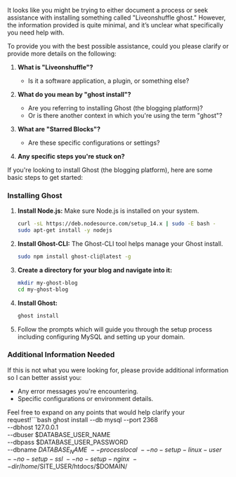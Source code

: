 

It looks like you might be trying to either document a process or seek assistance with installing something called "Liveonshuffle ghost." However, the information provided is quite minimal, and it’s unclear what specifically you need help with.

To provide you with the best possible assistance, could you please clarify or provide more details on the following:

1. **What is "Liveonshuffle"?** 
   - Is it a software application, a plugin, or something else?

2. **What do you mean by "ghost install"?**
   - Are you referring to installing Ghost (the blogging platform)?
   - Or is there another context in which you're using the term "ghost"?

3. **What are "Starred Blocks"?**
   - Are these specific configurations or settings?
   
4. **Any specific steps you're stuck on?**

If you're looking to install Ghost (the blogging platform), here are some basic steps to get started:

### Installing Ghost

1. **Install Node.js:**
   Make sure Node.js is installed on your system.

   ```bash
   curl -sL https://deb.nodesource.com/setup_14.x | sudo -E bash -
   sudo apt-get install -y nodejs
   ```

2. **Install Ghost-CLI:**
   The Ghost-CLI tool helps manage your Ghost install.

   ```bash
   sudo npm install ghost-cli@latest -g
   ```

3. **Create a directory for your blog and navigate into it:**

   ```bash
   mkdir my-ghost-blog
   cd my-ghost-blog
   ```

4. **Install Ghost:**

    ```bash
    ghost install
    ```

5. Follow the prompts which will guide you through the setup process including configuring MySQL and setting up your domain.

### Additional Information Needed

If this is not what you were looking for, please provide additional information so I can better assist you:

- Any error messages you're encountering.
- Specific configurations or environment details.
  
Feel free to expand on any points that would help clarify your request!```bash
ghost install --db mysql --port 2368 \
--dbhost 127.0.0.1 \
--dbuser $DATABASE_USER_NAME \
--dbpass $DATABASE_USER_PASSWORD \
--dbname $DATABASE_NAME \
--process local \
--no-setup-linux-user \
--no-setup-ssl \
--no-setup-nginx \
--dir /home/$SITE_USER/htdocs/$DOMAIN/
```